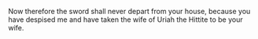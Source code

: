 Now therefore the sword shall never depart from your house, because you have despised me and have taken the wife of Uriah the Hittite to be your wife.

